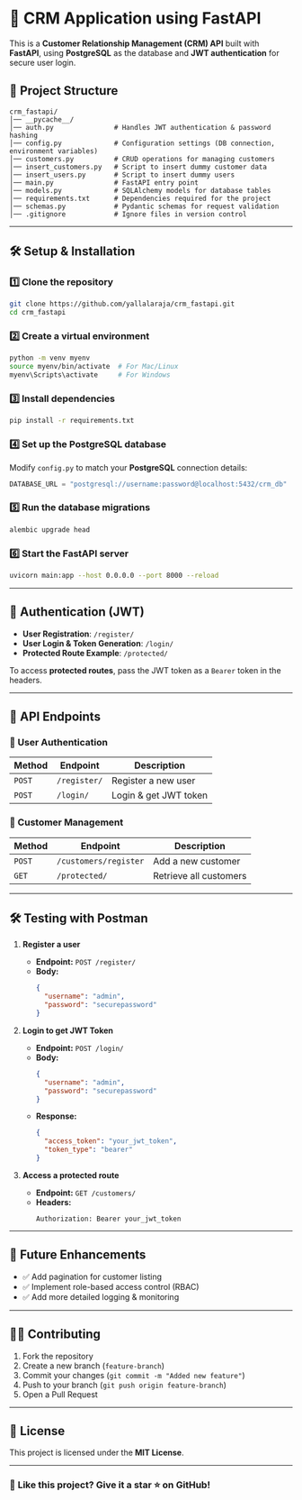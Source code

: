 # 🚀 CRM Application using FastAPI

This is a **Customer Relationship Management (CRM) API** built with **FastAPI**, using **PostgreSQL** as the database and **JWT authentication** for secure user login.

## 📁 Project Structure
```
crm_fastapi/
│── __pycache__/
│── auth.py               # Handles JWT authentication & password hashing
│── config.py             # Configuration settings (DB connection, environment variables)
│── customers.py          # CRUD operations for managing customers
│── insert_customers.py   # Script to insert dummy customer data
│── insert_users.py       # Script to insert dummy users
│── main.py               # FastAPI entry point
│── models.py             # SQLAlchemy models for database tables
│── requirements.txt      # Dependencies required for the project
│── schemas.py            # Pydantic schemas for request validation
│── .gitignore            # Ignore files in version control
```

---

## 🛠️ **Setup & Installation**
### 1️⃣ **Clone the repository**
```bash
git clone https://github.com/yallalaraja/crm_fastapi.git
cd crm_fastapi
```

### 2️⃣ **Create a virtual environment**
```bash
python -m venv myenv
source myenv/bin/activate  # For Mac/Linux
myenv\Scripts\activate     # For Windows
```

### 3️⃣ **Install dependencies**
```bash
pip install -r requirements.txt
```

### 4️⃣ **Set up the PostgreSQL database**
Modify `config.py` to match your **PostgreSQL** connection details:
```python
DATABASE_URL = "postgresql://username:password@localhost:5432/crm_db"
```

### 5️⃣ **Run the database migrations**
```bash
alembic upgrade head
```

### 6️⃣ **Start the FastAPI server**
```bash
uvicorn main:app --host 0.0.0.0 --port 8000 --reload
```

---

## 🔑 **Authentication (JWT)**
- **User Registration**: `/register/`
- **User Login & Token Generation**: `/login/`
- **Protected Route Example**: `/protected/`

To access **protected routes**, pass the JWT token as a `Bearer` token in the headers.

---

## 📌 **API Endpoints**
### 🔹 User Authentication
| Method | Endpoint       | Description            |
|--------|--------------|------------------------|
| `POST` | `/register/` | Register a new user    |
| `POST` | `/login/`    | Login & get JWT token  |

### 🔹 Customer Management
| Method | Endpoint      | Description             |
|--------|--------------|-------------------------|
| `POST` | `/customers/register` | Add a new customer      |
| `GET`  | `/protected/` | Retrieve all customers |

---

## 🛠 **Testing with Postman**
1. **Register a user**
   - **Endpoint:** `POST /register/`
   - **Body:**
     ```json
     {
       "username": "admin",
       "password": "securepassword"
     }
     ```
   
2. **Login to get JWT Token**
   - **Endpoint:** `POST /login/`
   - **Body:**
     ```json
     {
       "username": "admin",
       "password": "securepassword"
     }
     ```
   - **Response:**
     ```json
     {
       "access_token": "your_jwt_token",
       "token_type": "bearer"
     }
     ```

3. **Access a protected route**
   - **Endpoint:** `GET /customers/`
   - **Headers:**
     ```
     Authorization: Bearer your_jwt_token
     ```

---

## 🚀 **Future Enhancements**
- ✅ Add pagination for customer listing
- ✅ Implement role-based access control (RBAC)
- ✅ Add more detailed logging & monitoring

---

## 👨‍💻 **Contributing**
1. Fork the repository
2. Create a new branch (`feature-branch`)
3. Commit your changes (`git commit -m "Added new feature"`)
4. Push to your branch (`git push origin feature-branch`)
5. Open a Pull Request

---

## 📜 **License**
This project is licensed under the **MIT License**.

---

### 🌟 **Like this project? Give it a star ⭐ on GitHub!**

